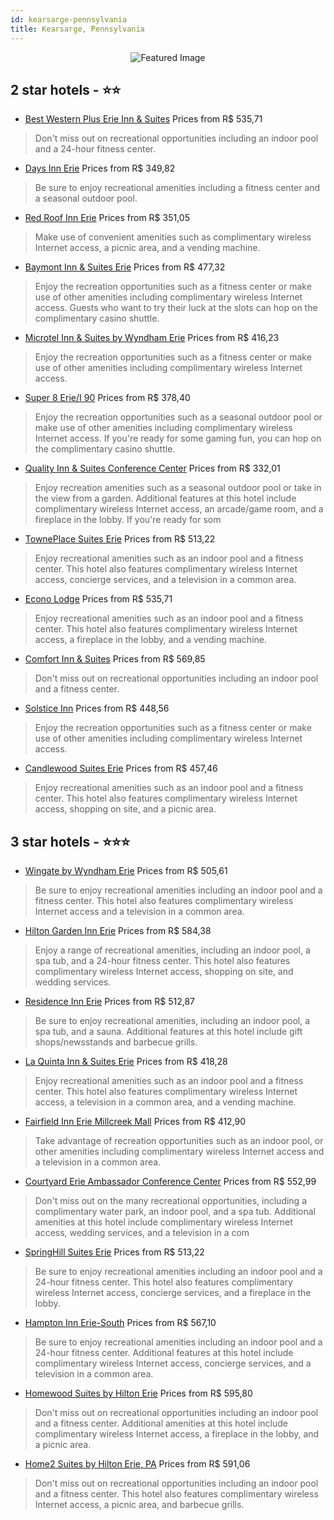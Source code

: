 ```yaml
---
id: kearsarge-pennsylvania
title: Kearsarge, Pennsylvania
---
```


<center><img src="https://i.travelapi.com/hotels/18000000/17400000/17398600/17398506/b08b56bc_z.jpg" alt="Featured Image" /></center>


##  2 star hotels - ⭐️⭐️

-    [Best Western Plus Erie Inn & Suites](https://us.hurb.com/hotels/kearsarge/best-western-plus-erie-inn-suites-JNP-JP02692H?cmp=18055) Prices from R$ 535,71
   > Don't miss out on recreational opportunities including an indoor pool and a 24-hour fitness center.
-    [Days Inn Erie](https://us.hurb.com/hotels/kearsarge/days-inn-erie-JNP-JP783731?cmp=18055) Prices from R$ 349,82
   > Be sure to enjoy recreational amenities including a fitness center and a seasonal outdoor pool.
-    [Red Roof Inn Erie](https://us.hurb.com/hotels/kearsarge/red-roof-inn-erie-JNP-JP985191?cmp=18055) Prices from R$ 351,05
   > Make use of convenient amenities such as complimentary wireless Internet access, a picnic area, and a vending machine.
-    [Baymont Inn & Suites Erie](https://us.hurb.com/hotels/kearsarge/baymont-inn-suites-erie-JNP-JP896479?cmp=18055) Prices from R$ 477,32
   > Enjoy the recreation opportunities such as a fitness center or make use of other amenities including complimentary wireless Internet access. Guests who want to try their luck at the slots can hop on the complimentary casino shuttle.
-    [Microtel Inn & Suites by Wyndham Erie](https://us.hurb.com/hotels/kearsarge/microtel-inn-suites-by-wyndham-erie-JNP-JP155453?cmp=18055) Prices from R$ 416,23
   > Enjoy the recreation opportunities such as a fitness center or make use of other amenities including complimentary wireless Internet access.
-    [Super 8 Erie/I 90](https://us.hurb.com/hotels/kearsarge/super-8-erie-i-90-JNP-JP985075?cmp=18055) Prices from R$ 378,40
   > Enjoy the recreation opportunities such as a seasonal outdoor pool or make use of other amenities including complimentary wireless Internet access. If you're ready for some gaming fun, you can hop on the complimentary casino shuttle.
-    [Quality Inn & Suites Conference Center](https://us.hurb.com/hotels/kearsarge/quality-inn-suites-conference-center-JNP-JP019778?cmp=18055) Prices from R$ 332,01
   > Enjoy recreation amenities such as a seasonal outdoor pool or take in the view from a garden. Additional features at this hotel include complimentary wireless Internet access, an arcade/game room, and a fireplace in the lobby. If you're ready for som
-    [TownePlace Suites Erie](https://us.hurb.com/hotels/kearsarge/towneplace-suites-erie-JNP-JP878128?cmp=18055) Prices from R$ 513,22
   > Enjoy recreational amenities such as an indoor pool and a fitness center. This hotel also features complimentary wireless Internet access, concierge services, and a television in a common area.
-    [Econo Lodge](https://us.hurb.com/hotels/kearsarge/econo-lodge-JNP-JP309703?cmp=18055) Prices from R$ 535,71
   > Enjoy recreational amenities such as an indoor pool and a fitness center. This hotel also features complimentary wireless Internet access, a fireplace in the lobby, and a vending machine.
-    [Comfort Inn & Suites](https://us.hurb.com/hotels/kearsarge/comfort-inn-suites-JNP-JP761744?cmp=18055) Prices from R$ 569,85
   > Don't miss out on recreational opportunities including an indoor pool and a fitness center.
-    [Solstice Inn](https://us.hurb.com/hotels/kearsarge/solstice-inn-JNP-JP787207?cmp=18055) Prices from R$ 448,56
   > Enjoy the recreation opportunities such as a fitness center or make use of other amenities including complimentary wireless Internet access.
-    [Candlewood Suites Erie](https://us.hurb.com/hotels/kearsarge/candlewood-suites-erie-JNP-JP118890?cmp=18055) Prices from R$ 457,46
   > Enjoy recreational amenities such as an indoor pool and a fitness center. This hotel also features complimentary wireless Internet access, shopping on site, and a picnic area.

##  3 star hotels - ⭐️⭐️⭐️

-    [Wingate by Wyndham Erie](https://us.hurb.com/hotels/kearsarge/wingate-by-wyndham-erie-JNP-JP155884?cmp=18055) Prices from R$ 505,61
   > Be sure to enjoy recreational amenities including an indoor pool and a fitness center. This hotel also features complimentary wireless Internet access and a television in a common area.
-    [Hilton Garden Inn Erie](https://us.hurb.com/hotels/kearsarge/hilton-garden-inn-erie-JNP-JP019780?cmp=18055) Prices from R$ 584,38
   > Enjoy a range of recreational amenities, including an indoor pool, a spa tub, and a 24-hour fitness center. This hotel also features complimentary wireless Internet access, shopping on site, and wedding services.
-    [Residence Inn Erie](https://us.hurb.com/hotels/kearsarge/residence-inn-erie-JNP-JP351723?cmp=18055) Prices from R$ 512,87
   > Be sure to enjoy recreational amenities, including an indoor pool, a spa tub, and a sauna. Additional features at this hotel include gift shops/newsstands and barbecue grills.
-    [La Quinta Inn & Suites Erie](https://us.hurb.com/hotels/kearsarge/la-quinta-inn-suites-erie-JNP-JP849529?cmp=18055) Prices from R$ 418,28
   > Enjoy recreational amenities such as an indoor pool and a fitness center. This hotel also features complimentary wireless Internet access, a television in a common area, and a vending machine.
-    [Fairfield Inn Erie Millcreek Mall](https://us.hurb.com/hotels/kearsarge/fairfield-inn-erie-millcreek-mall-JNP-JP065045?cmp=18055) Prices from R$ 412,90
   > Take advantage of recreation opportunities such as an indoor pool, or other amenities including complimentary wireless Internet access and a television in a common area.
-    [Courtyard Erie Ambassador Conference Center](https://us.hurb.com/hotels/kearsarge/courtyard-erie-ambassador-conference-center-JNP-JP987057?cmp=18055) Prices from R$ 552,99
   > Don't miss out on the many recreational opportunities, including a complimentary water park, an indoor pool, and a spa tub. Additional amenities at this hotel include complimentary wireless Internet access, wedding services, and a television in a com
-    [SpringHill Suites Erie](https://us.hurb.com/hotels/kearsarge/springhill-suites-erie-JNP-JP235593?cmp=18055) Prices from R$ 513,22
   > Be sure to enjoy recreational amenities including an indoor pool and a 24-hour fitness center. This hotel also features complimentary wireless Internet access, concierge services, and a fireplace in the lobby.
-    [Hampton Inn Erie-South](https://us.hurb.com/hotels/kearsarge/hampton-inn-erie-south-JNP-JP019779?cmp=18055) Prices from R$ 567,10
   > Be sure to enjoy recreational amenities including an indoor pool and a 24-hour fitness center. Additional features at this hotel include complimentary wireless Internet access, concierge services, and a television in a common area.
-    [Homewood Suites by Hilton Erie](https://us.hurb.com/hotels/kearsarge/homewood-suites-by-hilton-erie-JNP-JP019781?cmp=18055) Prices from R$ 595,80
   > Don't miss out on recreational opportunities including an indoor pool and a fitness center. Additional amenities at this hotel include complimentary wireless Internet access, a fireplace in the lobby, and a picnic area.
-    [Home2 Suites by Hilton Erie, PA](https://us.hurb.com/hotels/kearsarge/home2-suites-by-hilton-erie-pa-JNP-JP988437?cmp=18055) Prices from R$ 591,06
   > Don't miss out on recreational opportunities including an indoor pool and a fitness center. This hotel also features complimentary wireless Internet access, a picnic area, and barbecue grills.
